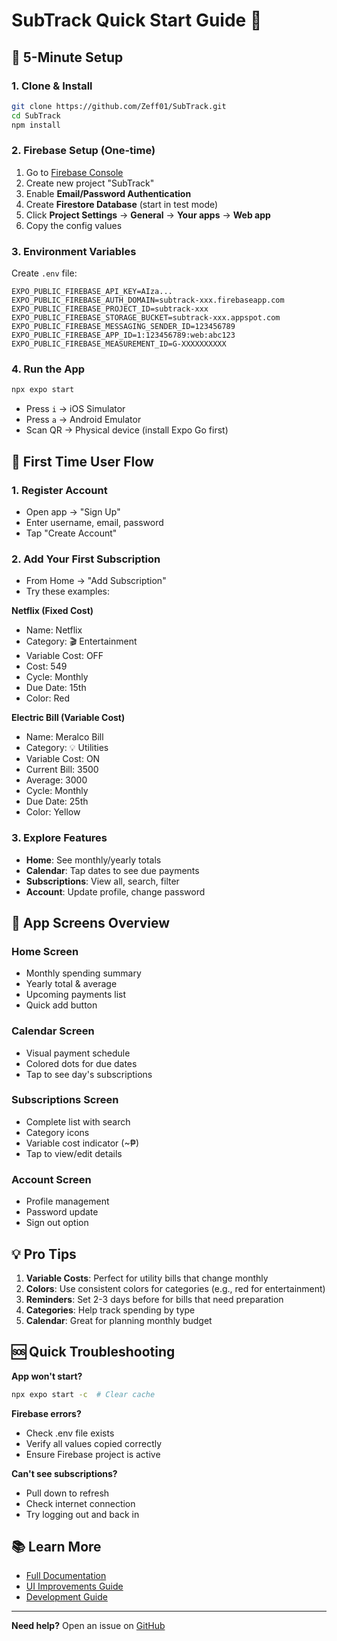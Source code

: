 # SubTrack Quick Start Guide 🚀

## 🎯 5-Minute Setup

### 1. Clone & Install
```bash
git clone https://github.com/Zeff01/SubTrack.git
cd SubTrack
npm install
```

### 2. Firebase Setup (One-time)
1. Go to [Firebase Console](https://console.firebase.google.com)
2. Create new project "SubTrack"
3. Enable **Email/Password Authentication**
4. Create **Firestore Database** (start in test mode)
5. Click **Project Settings** → **General** → **Your apps** → **Web app**
6. Copy the config values

### 3. Environment Variables
Create `.env` file:
```env
EXPO_PUBLIC_FIREBASE_API_KEY=AIza...
EXPO_PUBLIC_FIREBASE_AUTH_DOMAIN=subtrack-xxx.firebaseapp.com
EXPO_PUBLIC_FIREBASE_PROJECT_ID=subtrack-xxx
EXPO_PUBLIC_FIREBASE_STORAGE_BUCKET=subtrack-xxx.appspot.com
EXPO_PUBLIC_FIREBASE_MESSAGING_SENDER_ID=123456789
EXPO_PUBLIC_FIREBASE_APP_ID=1:123456789:web:abc123
EXPO_PUBLIC_FIREBASE_MEASUREMENT_ID=G-XXXXXXXXXX
```

### 4. Run the App
```bash
npx expo start
```
- Press `i` → iOS Simulator
- Press `a` → Android Emulator
- Scan QR → Physical device (install Expo Go first)

## 📱 First Time User Flow

### 1. Register Account
- Open app → "Sign Up"
- Enter username, email, password
- Tap "Create Account"

### 2. Add Your First Subscription
- From Home → "Add Subscription"
- Try these examples:

**Netflix (Fixed Cost)**
- Name: Netflix
- Category: 🎬 Entertainment
- Variable Cost: OFF
- Cost: 549
- Cycle: Monthly
- Due Date: 15th
- Color: Red

**Electric Bill (Variable Cost)**
- Name: Meralco Bill
- Category: 💡 Utilities  
- Variable Cost: ON
- Current Bill: 3500
- Average: 3000
- Cycle: Monthly
- Due Date: 25th
- Color: Yellow

### 3. Explore Features
- **Home**: See monthly/yearly totals
- **Calendar**: Tap dates to see due payments
- **Subscriptions**: View all, search, filter
- **Account**: Update profile, change password

## 🎨 App Screens Overview

### Home Screen
- Monthly spending summary
- Yearly total & average
- Upcoming payments list
- Quick add button

### Calendar Screen  
- Visual payment schedule
- Colored dots for due dates
- Tap to see day's subscriptions

### Subscriptions Screen
- Complete list with search
- Category icons
- Variable cost indicator (~₱)
- Tap to view/edit details

### Account Screen
- Profile management
- Password update
- Sign out option

## 💡 Pro Tips

1. **Variable Costs**: Perfect for utility bills that change monthly
2. **Colors**: Use consistent colors for categories (e.g., red for entertainment)
3. **Reminders**: Set 2-3 days before for bills that need preparation
4. **Categories**: Help track spending by type
5. **Calendar**: Great for planning monthly budget

## 🆘 Quick Troubleshooting

**App won't start?**
```bash
npx expo start -c  # Clear cache
```

**Firebase errors?**
- Check .env file exists
- Verify all values copied correctly
- Ensure Firebase project is active

**Can't see subscriptions?**
- Pull down to refresh
- Check internet connection
- Try logging out and back in

## 📚 Learn More

- [Full Documentation](README.md)
- [UI Improvements Guide](UI_IMPROVEMENTS.md)
- [Development Guide](IMPROVEMENTS.md)

---

**Need help?** Open an issue on [GitHub](https://github.com/Zeff01/SubTrack/issues)